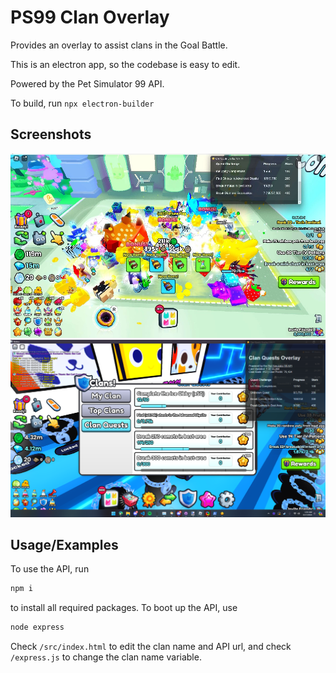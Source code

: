 # PS99 Clan Overlay

Provides an overlay to assist clans in the Goal Battle.

This is an electron app, so the codebase is easy to edit.

Powered by the Pet Simulator 99 API.

To build, run `npx electron-builder`
## Screenshots

![App Screenshot](https://raw.githubusercontent.com/Dalk21/clan-overlay/master/screenshots/20240317_132941.jpg)
![App Screenshot](https://raw.githubusercontent.com/Dalk21/clan-overlay/master/screenshots/Pcco3zf.png)



## Usage/Examples
To use the API, run
```bat
npm i
```
to install all required packages. To boot up the API, use
```bat
node express
```
Check `/src/index.html` to edit the clan name and API url, and check `/express.js` to change the clan name variable.
